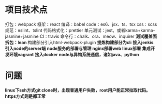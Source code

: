 # 项目技术点

打包：webpack
框架：react
编译：babel
code：es6、jsx、ts、tsx
css：scss
规范：eslint、tslint
代码格式化：prettier
单元测试：jest，或者karma+karma-jasmine+jasmine
CI：travis
命令行：chalk、ora、meow、inquirer
**测试覆盖面**
**拆包：lean**
构建部分引入html-webpack-plugin
**提炼构建部分为cli**
**接入jenkis**
**引入node的server端**
**node服务的部署与管理**
**nginx部署web**
**linux部署**
**集成开发环境vagrant**
**接入docker**
**node与异构系统通信，诸如java、python**

# 问题

**linux下ssh方式git clone时，出现普通用户失败，root用户能正常拉取代码。https方式则是都正常**